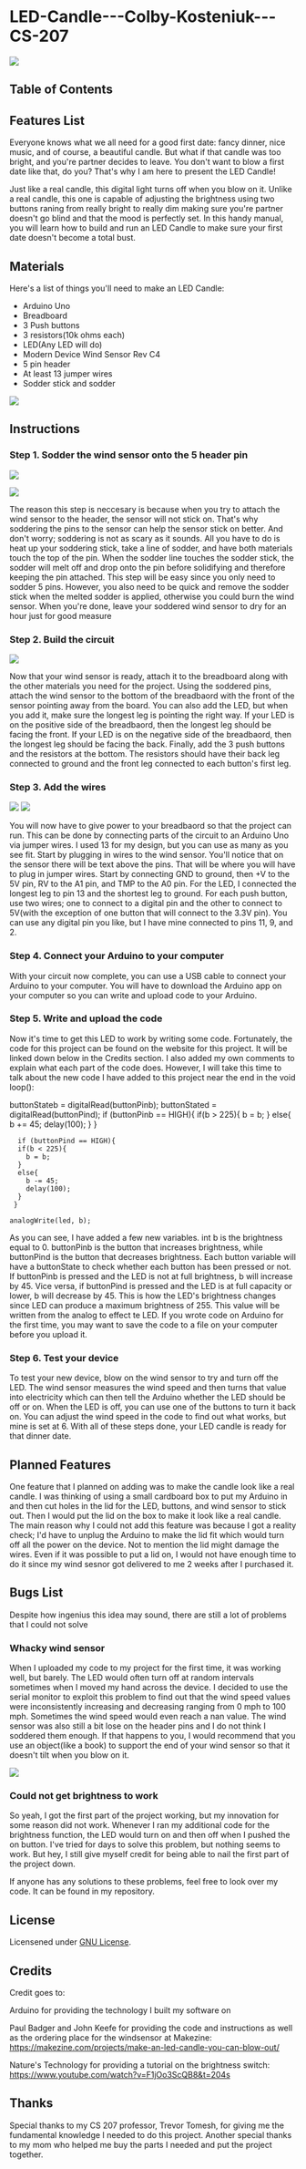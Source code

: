 # LED-Candle---Colby-Kosteniuk---CS-207
![](image1.jpg)


## Table of Contents

## Features List
Everyone knows what we all need for a good first date: fancy dinner, nice music, and of course, a beautiful candle. But what if that candle was too bright, and you're partner decides to leave. You don't want to blow a first date like that, do you? That's why I am here to present the LED Candle!

Just like a real candle, this digital light turns off when you blow on it. Unlike a real candle, this one is capable of adjusting the brightness using two buttons raning from really bright to really dim making sure you're partner doesn't go blind and that the mood is perfectly set. In this handy manual, you will learn how to build and run an LED Candle to make sure your first date doesn't become a total bust.

## Materials

Here's a list of things you'll need to make an LED Candle:
- Arduino Uno
- Breadboard
- 3 Push buttons
- 3 resistors(10k ohms each)
- LED(Any LED will do)
- Modern Device Wind Sensor Rev C4
- 5 pin header
- At least 13 jumper wires
- Sodder stick and sodder

![](image2.jpg)

## Instructions

### Step 1. Sodder the wind sensor onto the 5 header pin

![](image3.jpg)

![](image4.jpg)

The reason this step is neccesary is because when you try to attach the wind sensor to the header, the sensor will not stick on. That's why soddering the pins to the sensor can help the sensor stick on better. And don't worry; soddering is not as scary as it sounds. All you have to do is heat up your soddering stick, take a line of sodder, and have both materials touch the top of the pin. When the sodder line touches the sodder stick, the sodder will melt off and drop onto the pin before solidifying and therefore keeping the pin attached. This step will be easy since you only need to sodder 5 pins. However, you also need to be quick and remove the sodder stick when the melted sodder is applied, otherwise you could burn the wind sensor. When you're done, leave your soddered wind sensor to dry for an hour just for good measure

### Step 2. Build the circuit

![](image5.jpg)

Now that your wind sensor is ready, attach it to the breadboard along with the other materials you need for the project. Using the soddered pins, attach the wind sensor to the bottom of the breadbaord with the front of the sensor pointing away from the board. You can also add the LED, but when you add it, make sure the longest leg is pointing the right way. If your LED is on the positive side of the breadbaord, then the longest leg should be facing the front. If your LED is on the negative side of the breadbaord, then the longest leg should be facing the back. Finally, add the 3 push buttons and the resistors at the bottom. The resistors should have their back leg connected to ground and the front leg connected to each button's first leg.

### Step 3. Add the wires

![](image6.jpg)
![](image1.jpg)

You will now have to give power to your breadbaord so that the project can run. This can be done by connecting parts of the circuit to an Arduino Uno via jumper wires. I used 13 for my design, but you can use as many as you see fit. Start by plugging in wires to the wind sensor. You'll notice that on the sensor there will be text above the pins. That will be where you will have to plug in jumper wires. Start by connecting GND to ground, then +V to the 5V pin, RV to the A1 pin, and TMP to the A0 pin. For the LED, I connected the longest leg to pin 13 and the shortest leg to ground. For each push button, use two wires; one to connect to a digital pin and the other to connect to 5V(with the exception of one button that will connect to the 3.3V pin). You can use any digital pin you like, but I have mine connected to pins 11, 9, and 2.

### Step 4. Connect your Arduino to your computer
With your circuit now complete, you can use a USB cable to connect your Arduino to your computer. You will have to download the Arduino app on your computer so you can write and upload code to your Arduino.

### Step 5. Write and upload the code
Now it's time to get this LED to work by writing some code. Fortunately, the code for this project can be found on the website for this project. It will be linked down below in the Credits section. I also added my own comments to explain what each part of the code does. However, I will take this time to talk about the new code I have added to this project near the end in the void loop():

 buttonStateb = digitalRead(buttonPinb);
 buttonStated = digitalRead(buttonPind);
if (buttonPinb == HIGH){
      if(b > 225){
        b = b;
      }
      else{
        b += 45;
        delay(100);
      }
     }

      if (buttonPind == HIGH){
      if(b < 225){
        b = b;
      }
      else{
        b -= 45;
        delay(100);
      }
     }
     
    analogWrite(led, b);
 
 As you can see, I have added a few new variables. int b is the brightness equal to 0. buttonPinb is the button that increases brightness, while buttonPind is the button that decreases brightness. Each button variable will have a buttonState to check whether each button has been pressed or not. If buttonPinb is pressed and the LED is not at full brightness, b will increase by 45. Vice versa, if buttonPind is pressed and the LED is at full capacity or lower, b will decrease by 45. This is how the LED's brightness changes since LED can produce a maximum brightness of 255. This value will be written from the analog to effect te LED. If you wrote code on Arduino for the first time, you may want to save the code to a file on your computer before you upload it.
 
 ### Step 6. Test your device
 To test your new device, blow on the wind sensor to try and turn off the LED. The wind sensor measures the wind speed and then turns that value into electricity which can then tell the Arduino whether the LED should be off or on. When the LED is off, you can use one of the buttons to turn it back on. You can adjust the wind speed in the code to find out what works, but mine is set at 6. With all of these steps done, your LED candle is ready for that dinner date.
 
 ## Planned Features
 
 One feature that I planned on adding was to make the candle look like a real candle. I was thinking of using a small cardboard box to put my Arduino in and then cut holes in the lid for the LED, buttons, and wind sensor to stick out. Then I would put the lid on the box to make it look like a real candle. The main reason why I could not add this feature was because I got a reality check; I'd have to unplug the Arduino to make the lid fit which would turn off all the power on the device. Not to mention the lid might damage the wires. Even if it was possible to put a lid on, I would not have enough time to do it since my wind sesnor got delivered to me 2 weeks after I purchased it.
 
 ## Bugs List
 
 Despite how ingenius this idea may sound, there are still a lot of problems that I could not solve
 
 ### Whacky wind sensor
 When I uploaded my code to my project for the first time, it was working well, but barely. The LED would often turn off at random intervals sometimes when I moved my hand across the device. I decided to use the serial monitor to exploit this problem to find out that the wind speed values were inconsistently increasing and decreasing ranging from 0 mph to 100 mph. Sometimes the wind speed would even reach a nan value. The wind sensor was also still a bit lose on the header pins and I do not think I soddered them enough. If that happens to you, I would recommend that you use an object(like a book) to support the end of your wind sensor  so that it doesn't tilt when you blow on it.
 
 ![](number-errors.jpg)
 
 ### Could not get brightness to work
 So yeah, I got the first part of the project working, but my innovation for some reason did not work. Whenever I ran my additional code for the brightness function, the LED would turn on and then off when I pushed the on button. I've tried for days to solve this problem, but nothing seems to work. But hey, I still give myself credit for being able to nail the first part of the project down.
 
 If anyone has any solutions to these problems, feel free to look over my code. It can be found in my repository.
 
 ## License 
 
 Licensened under [GNU License](LICENSE).
 
 ## Credits
  
 Credit goes to:
 
 Arduino for providing the technology I built my software on
 
 Paul Badger and John Keefe for providing the code and instructions as well as the ordering place for the windsensor at Makezine: https://makezine.com/projects/make-an-led-candle-you-can-blow-out/
 
 Nature's Technology for providing a tutorial on the brightness switch: https://www.youtube.com/watch?v=F1jOo3ScQB8&t=204s
 
 ## Thanks 
 
 Special thanks to my CS 207 professor, Trevor Tomesh, for giving me the fundamental knowledge I needed to do this project. Another special thanks to my mom who helped me buy the parts I needed and put the project together. 
 
 
 
 
 
 
 
 
 
 


